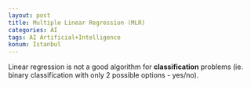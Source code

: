 ```yaml
---
layout: post
title: Multiple Linear Regression (MLR)
categories: AI
tags: AI Artificial+Intelligence
konum: İstanbul
---
```


Linear regression is not a good algorithm for **classification** problems (ie. binary classification with only 2 possible options - yes/no).
